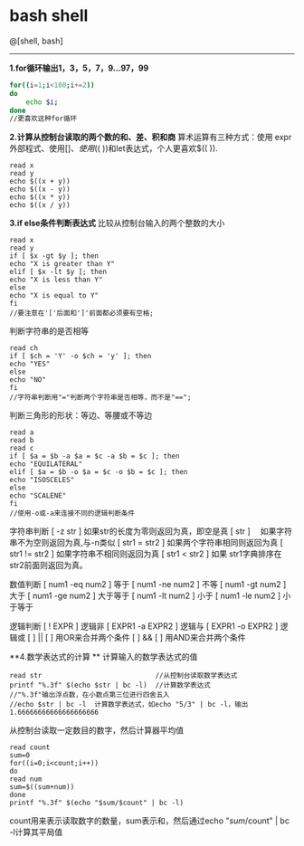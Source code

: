 # bash shell

@[shell, bash]

-------------------

**1.for循环输出1，3，5，7，9...97，99**
``` bash
for((i=1;i<100;i+=2))
do
	echo $i;
done
//更喜欢这种for循环
```
**2.计算从控制台读取的两个数的和、差、积和商**
算术运算有三种方式：使用 expr 外部程式、使用$[ ]、使用$(( ))和let表达式，个人更喜欢$(( )).
```
read x
read y
echo $((x + y))
echo $((x - y))
echo $((x * y))
echo $((x / y))
```
**3.if else条件判断表达式**
比较从控制台输入的两个整数的大小
```
read x
read y
if [ $x -gt $y ]; then
echo "X is greater than Y"
elif [ $x -lt $y ]; then
echo "X is less than Y"
else
echo "X is equal to Y"
fi
//要注意在'['后面和']'前面都必须要有空格;
```
判断字符串的是否相等
```
read ch
if [ $ch = 'Y' -o $ch = 'y' ]; then
echo "YES"
else
echo "NO"
fi
//字符串判断用"="判断两个字符串是否相等，而不是"==";
```
判断三角形的形状：等边、等腰或不等边
```
read a
read b
read c
if [ $a = $b -a $a = $c -a $b = $c ]; then
echo "EQUILATERAL"
elif [ $a = $b -o $a = $c -o $b = $c ]; then
echo "ISOSCELES"
else
echo "SCALENE"
fi
//使用-o或-a来连接不同的逻辑判断条件
```


字符串判断
[ -z str ] 如果str的长度为零则返回为真，即空是真
[ str ]　 如果字符串不为空则返回为真,与-n类似
[ str1 = str2 ] 如果两个字符串相同则返回为真
[ str1 != str2 ] 如果字符串不相同则返回为真
[ str1 < str2 ] 如果 str1字典排序在str2前面则返回为真。

数值判断
[ num1 -eq num2 ] 等于
[ num1 -ne num2 ] 不等
[ num1 -gt num2 ] 大于
[ num1 -ge num2 ] 大于等于
[ num1 -lt num2 ] 小于
[ num1 -le num2 ] 小于等于


逻辑判断
[ ! EXPR ] 逻辑非
[ EXPR1 -a EXPR2 ] 逻辑与
[ EXPR1 -o EXPR2 ] 逻辑或
[ ] || [ ] 用OR来合并两个条件
[ ] && [ ] 用AND来合并两个条件

**4.数学表达式的计算 **
计算输入的数学表达式的值

```
read str							//从控制台读取数学表达式
printf "%.3f" $(echo $str | bc -l)  //计算数学表达式 
//"%.3f"输出浮点数，在小数点第三位进行四舍五入
//echo $str | bc -l  计算数学表达式，如echo "5/3" | bc -l，输出1.66666666666666666666
```
从控制台读取一定数目的数字，然后计算器平均值
```
read count
sum=0
for((i=0;i<count;i++))
do
read num
sum=$((sum+num))
done
printf "%.3f" $(echo "$sum/$count" | bc -l)
```
count用来表示读取数字的数量，sum表示和，然后通过echo "$sum/$count" | bc -l计算其平局值
